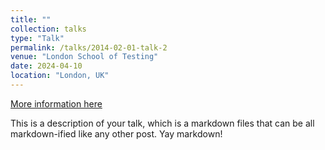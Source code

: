 ```yaml
---
title: ""
collection: talks
type: "Talk"
permalink: /talks/2014-02-01-talk-2
venue: "London School of Testing"
date: 2024-04-10
location: "London, UK"
---
```


[More information here](http://example2.com)

This is a description of your talk, which is a markdown files that can be all markdown-ified like any other post. Yay markdown!
